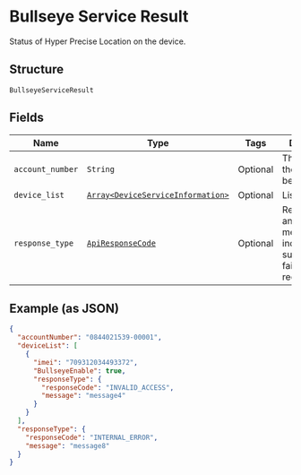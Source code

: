 
# Bullseye Service Result

Status of Hyper Precise Location on the device.

## Structure

`BullseyeServiceResult`

## Fields

| Name | Type | Tags | Description |
|  --- | --- | --- | --- |
| `account_number` | `String` | Optional | The account the device belongs to. |
| `device_list` | [`Array<DeviceServiceInformation>`](../../doc/models/device-service-information.md) | Optional | List of devices. |
| `response_type` | [`ApiResponseCode`](../../doc/models/api-response-code.md) | Optional | ResponseCode and/or a message indicating success or failure of the request. |

## Example (as JSON)

```json
{
  "accountNumber": "0844021539-00001",
  "deviceList": [
    {
      "imei": "709312034493372",
      "BullseyeEnable": true,
      "responseType": {
        "responseCode": "INVALID_ACCESS",
        "message": "message4"
      }
    }
  ],
  "responseType": {
    "responseCode": "INTERNAL_ERROR",
    "message": "message8"
  }
}
```

